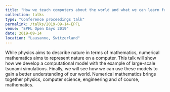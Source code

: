 ```yaml
---
title: "How we teach computers about the world and what we can learn from them."
collection: talks
type: "Conference proceedings talk"
permalink: /talks/2019-09-14-EPFL
venue: "EPFL Open Days 2019"
date: 2019-09-14
location: "Lausanne, Switzerland"
---
```


While physics aims to describe nature in terms of mathematics, numerical mathematics aims to represent nature on a computer. This talk will show how we develop a computational model with the example of large-scale tsunami simulations. Finally, we will see how we can use these models to gain a better understanding of our world. Numerical mathematics brings together physics, computer science, engineering and of course, mathematics.

